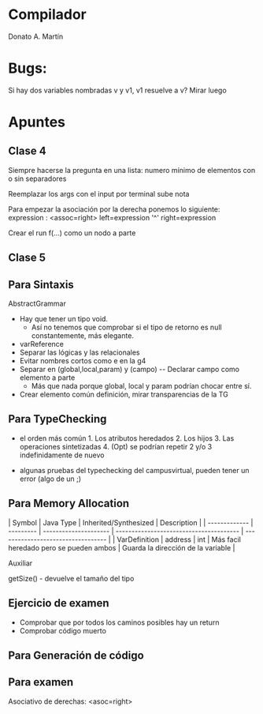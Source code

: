 # Compilador

Donato A. Martín

# Bugs:

Si hay dos variables nombradas v y v1, v1 resuelve a v? Mirar luego

# Apuntes

## Clase 4

Siempre hacerse la pregunta en una lista:
numero mínimo de elementos
con o sin separadores

Reemplazar los args con el input por terminal sube nota

Para empezar la asociación por la derecha ponemos lo siguiente:
expression : <assoc=right> left=expression '^' right=expression

Crear el run f(...) como un nodo a parte

## Clase 5

## Para Sintaxis

AbstractGrammar

- Hay que tener un tipo void.
  - Así no tenemos que comprobar si el tipo de retorno es null constantemente, más elegante.
- varReference
- Separar las lógicas y las relacionales
- Evitar nombres cortos como e en la g4
- Separar en (global,local,param) y (campo) -- Declarar campo como elemento a parte
  - Más que nada porque global, local y param podrían chocar entre sí.
- Crear elemento común definición, mirar transparencias de la TG

## Para TypeChecking

- el orden más común 1. Los atributos heredados 2. Los hijos 3. Las operaciones sintetizadas 4. (Opt) se podrían repetir 2 y/o 3 indefinidamente de nuevo

- algunas pruebas del typechecking del campusvirtual, pueden tener un error (algo de un ;)

## Para Memory Allocation

| Symbol        | Java Type | Inherited/Synthesized | Description                             |
| ------------- | --------- | --------------------- | --------------------------------------- | ---------------------------------- |
| VarDefinition | address   | int                   | Más facil heredado pero se pueden ambos | Guarda la dirección de la variable |

Auxiliar

getSize() - devuelve el tamaño del tipo

## Ejercicio de examen

- Comprobar que por todos los caminos posibles hay un return
- Comprobar código muerto

## Para Generación de código

## Para examen

Asociativo de derechas: <asoc=right>
